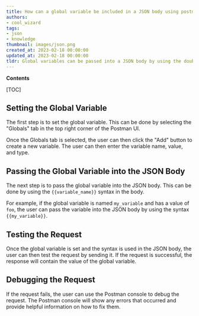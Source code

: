 ```yaml
---
title: How can a global variable be included in a JSON body using postman?
authors:
- cool_wizard
tags:
- json
- knowledge
thumbnail: images/json.png
created_at: 2023-02-18 00:00:00
updated_at: 2023-02-18 00:00:00
tldr: Global variables can be passed into a JSON body by using the double curly braces syntax {{variableName}}.
---
```


**Contents**

[TOC]

## Setting the Global Variable 

The first step is to set the global variable. This can be done by selecting the "Globals" tab in the top right corner of the Postman UI. 

Once the Globals tab is selected, the user can then click the "Add" button to create a new variable. The user can then enter the variable name, value, and type. 

## Passing the Global Variable into the JSON Body 

The next step is to pass the global variable into the JSON body. This can be done by using the `{{variable_name}}` syntax in the body. 

For example, if the global variable is named `my_variable` and has a value of `foo`, the user can pass the variable into the JSON body by using the syntax `{{my_variable}}`. 

## Testing the Request 

Once the global variable is set and the syntax is used in the JSON body, the user can then test the request by sending it. If the request is successful, the response will contain the value of the global variable. 

## Debugging the Request 

If the request fails, the user can use the Postman console to debug the request. The Postman console will show any errors that occurred and provide helpful information on how to fix them.
